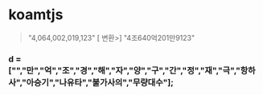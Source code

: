 # koamtjs

> "4,064,002,019,123" [ 변환>]  "4조640억201만9123"


### d = ["","만","억","조","경","해","자","양","구","간","정","재","극","항하사","아승기","나유타","불가사의","무량대수"];
